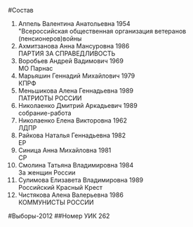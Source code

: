 #Состав
1. Аппель Валентина Анатольевна 1954   
    "Всероссийская общественная организация ветеранов (пенсионеров)войны
2. Ахмитзанова Анна Мансуровна 1986   
    ПАРТИЯ ЗА СПРАВЕДЛИВОСТЬ
3. Воробьев Андрей Вадимович 1969   
    МО Парнас
4. Марьяшин Геннадий Михайлович 1979   
    КПРФ
5. Меньшикова Алена Геннадьевна 1989   
    ПАТРИОТЫ РОССИИ
6. Николаенко Дмитрий Аркадьевич 1989   
    собрание-работа
7. Николаенко Елена Викторовна 1962   
    ЛДПР
8. Райкова Наталья Геннадьевна 1982   
    ЕР
9. Синица Анна Михайловна 1981   
    СР
10. Смолина Татьяна Владимировна 1984   
    За женщин России
11. Сулимова Елизавета Владимировна 1989   
    Российский Красный Крест
12. Чистякова Алена Валерьевна 1986   
    КОММУНИСТЫ РОССИИ

#Выборы-2012
##Номер УИК
262